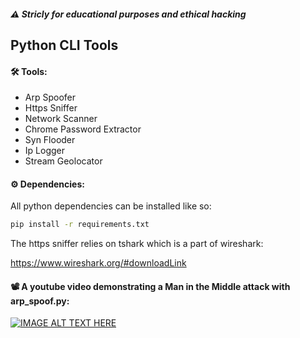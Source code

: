 ##### ⚠️ Stricly for educational purposes and ethical hacking
## Python CLI Tools

#### 🛠️ Tools:
* Arp Spoofer
* Https Sniffer
* Network Scanner
* Chrome Password Extractor
* Syn Flooder
* Ip Logger
* Stream Geolocator

#### ⚙️ Dependencies:
All python dependencies can be installed like so:
```bash
pip install -r requirements.txt
```
The https sniffer relies on tshark which is a part of wireshark:

https://www.wireshark.org/#downloadLink

#### 📽️ A youtube video demonstrating a Man in the Middle attack with arp_spoof.py:

[![IMAGE ALT TEXT HERE](https://img.youtube.com/vi/LDLA2q2U8XQ/0.jpg)](https://www.youtube.com/watch?v=LDLA2q2U8XQ)
